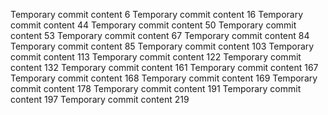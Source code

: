 Temporary commit content 6
Temporary commit content 16
Temporary commit content 44
Temporary commit content 50
Temporary commit content 53
Temporary commit content 67
Temporary commit content 84
Temporary commit content 85
Temporary commit content 103
Temporary commit content 113
Temporary commit content 122
Temporary commit content 132
Temporary commit content 161
Temporary commit content 167
Temporary commit content 168
Temporary commit content 169
Temporary commit content 178
Temporary commit content 191
Temporary commit content 197
Temporary commit content 219
